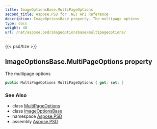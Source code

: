 ```yaml
---
title: ImageOptionsBase.MultiPageOptions
second_title: Aspose.PSD for .NET API Reference
description: ImageOptionsBase property. The multipage options
type: docs
weight: 40
url: /net/aspose.psd/imageoptionsbase/multipageoptions/
---
```

{{< psd/tize >}}
## ImageOptionsBase.MultiPageOptions property

The multipage options

```csharp
public MultiPageOptions MultiPageOptions { get; set; }
```

### See Also

* class [MultiPageOptions](../../../aspose.psd.imageoptions/multipageoptions/)
* class [ImageOptionsBase](../)
* namespace [Aspose.PSD](../../imageoptionsbase/)
* assembly [Aspose.PSD](../../../)


